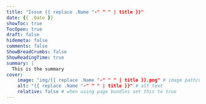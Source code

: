 ```yaml
---
title: "Issue {{ replace .Name "-" " " | title }}"
date: {{ .Date }}
showToc: true
TocOpen: true
draft: false
hidemeta: false
comments: false
ShowBreadCrumbs: false
ShowReadingTime: true
summary: |
  This is the summary
cover:
    image: "img/{{ replace .Name "-" " " | title }}.png" # image path/url
    alt: "{{ replace .Name "-" " " | title }}" # alt text
    relative: false # when using page bundles set this to true
---
```

